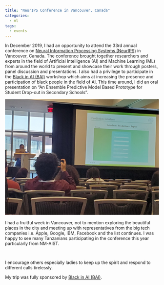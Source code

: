 ```yaml
---
title: "NeurIPS Conference in Vancouver, Canada"
categories:
  - ml
tags:
  - events
---
```

In December 2019, I had an opportunity to attend the 33rd annual conference on [Neural Information Processing Systems (NeurIPS)](https://nips.cc) in Vancouver, Canada. The conference brought together researchers and experts in the field of Artificial Intelligence (AI) and Machine Learning (ML) from around the world to present and showcase their work through posters, panel discussion and presentations. I also had a privilege to participate in the [Black in AI (BAI)](https://blackinai.github.io) workshop which aims at increasing the presence and participation of black people in the field of AI. This time around, I did an oral presentation on “An Ensemble Predictive Model Based Prototype for Student Drop-out in Secondary Schools”. 

<img src="/assets/images/vancouver.jpg" class="align-center" alt="">  

I had a fruitful week in Vancouver, not to mention exploring the beautiful places in the city and meeting up with representatives from the  big tech companies i.e. Apple, Google, IBM, Facebook and the list continues. I was happy to see many Tanzanians participating in the conference this year particularly from NM-AIST.

<img src="/assets/images/vancity.jpg" class="align-center" alt=""> 

I encourage others especially ladies to keep up the spirit and respond to different calls tirelessly. 

My trip was fully sponsored by [Black in AI (BAI)](https://blackinai.github.io).
